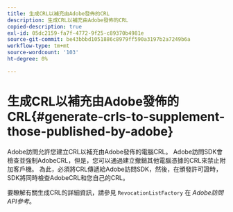 ```yaml
---
title: 生成CRL以補充由Adobe發佈的CRL
description: 生成CRL以補充由Adobe發佈的CRL
copied-description: true
exl-id: 05dc2159-fa7f-4772-9f25-c89370b4981e
source-git-commit: be43bbbd1051886c8979ff590a3197b2a7249b6a
workflow-type: tm+mt
source-wordcount: '103'
ht-degree: 0%

---
```


# 生成CRL以補充由Adobe發佈的CRL{#generate-crls-to-supplement-those-published-by-adobe}

Adobe訪問允許您建立CRL以補充由Adobe發佈的電腦CRL。 Adobe訪問SDK會檢查並強制AdobeCRL，但是，您可以通過建立撤銷其他電腦憑據的CRL來禁止附加客戶機。 為此，必須將CRL傳遞給Adobe訪問SDK，然後，在頒發許可證時，SDK將同時檢查AdobeCRL和您自己的CRL。

要瞭解有關生成CRL的詳細資訊，請參見 `RevocationListFactory` 在 *Adobe訪問API參考*。
